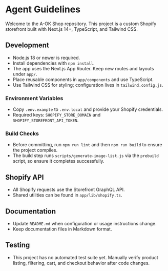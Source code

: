 # Agent Guidelines

Welcome to the A-OK Shop repository. This project is a custom Shopify storefront built with Next.js 14+, TypeScript, and Tailwind CSS.

## Development

- Node.js 18 or newer is required.
- Install dependencies with `npm install`.
- The app uses the Next.js App Router. Keep new routes and layouts under `app/`.
- Place reusable components in `app/components` and use TypeScript.
- Use Tailwind CSS for styling; configuration lives in `tailwind.config.js`.

### Environment Variables

- Copy `.env.example` to `.env.local` and provide your Shopify credentials.
- Required keys: `SHOPIFY_STORE_DOMAIN` and `SHOPIFY_STOREFRONT_API_TOKEN`.

### Build Checks

- Before committing, run `npm run lint` and then `npm run build` to ensure the project compiles.
- The build step runs `scripts/generate-image-list.js` via the `prebuild` script, so ensure it completes successfully.

## Shopify API

- All Shopify requests use the Storefront GraphQL API.
- Shared utilities can be found in `app/lib/shopify.ts`.

## Documentation

- Update `README.md` when configuration or usage instructions change.
- Keep documentation files in Markdown format.

## Testing

- This project has no automated test suite yet. Manually verify product listing, filtering, cart, and checkout behavior after code changes.
